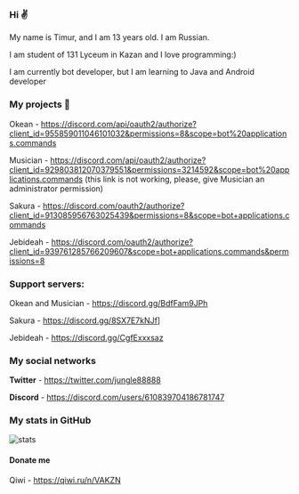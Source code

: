 ### Hi :v:

My name is Timur, and I am 13 years old. I am Russian.

I am student of 131 Lyceum in Kazan and I love programming:)

I am currently bot developer, but I am learning to Java and Android developer

### My projects 👾

Okean - https://discord.com/api/oauth2/authorize?client_id=955859011046101032&permissions=8&scope=bot%20applications.commands

Musician - https://discord.com/api/oauth2/authorize?client_id=929803812070379551&permissions=3214592&scope=bot%20applications.commands (this link is not working, please, give Musician an administrator permission)

Sakura - https://discord.com/oauth2/authorize?client_id=913085956763025439&permissions=8&scope=bot+applications.commands

Jebideah - https://discord.com/oauth2/authorize?client_id=939761285766209607&scope=bot+applications.commands&permissions=8

### Support servers:

Okean and Musician - https://discord.gg/BdfFam9JPh

Sakura - https://discord.gg/8SX7E7kNJf]

Jebideah - https://discord.gg/CgfExxxsaz

### My social networks

**Twitter** - https://twitter.com/jungle88888

**Discord** - https://discord.com/users/610839704186781747

### My stats in GitHub

![stats](https://github-readme-stats.vercel.app/api?username=jungledev1&show_icons=true&theme=radical)


#### Donate me

Qiwi - https://qiwi.ru/n/VAKZN
